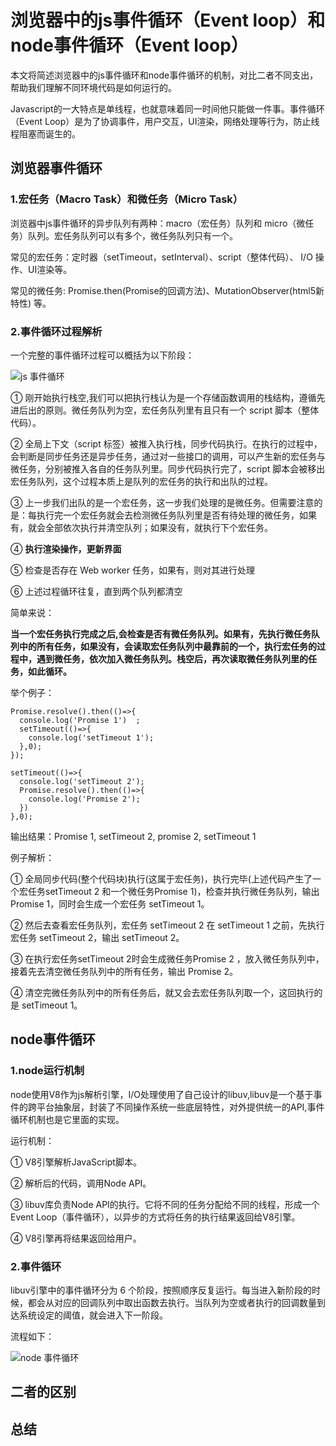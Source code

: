 # 浏览器中的js事件循环（Event loop）和node事件循环（Event loop）

本文将简述浏览器中的js事件循环和node事件循环的机制，对比二者不同支出，帮助我们理解不同环境代码是如何运行的。

Javascript的一大特点是单线程，也就意味着同一时间他只能做一件事。事件循环（Event Loop）是为了协调事件，用户交互，UI渲染，网络处理等行为，防止线程阻塞而诞生的。

## 浏览器事件循环

### 1.宏任务（Macro Task）和微任务（Micro Task） 

浏览器中js事件循环的异步队列有两种：macro（宏任务）队列和 micro（微任务）队列。宏任务队列可以有多个，微任务队列只有一个。

常见的宏任务：定时器（setTimeout，setInterval）、script（整体代码）、 I/O 操作、UI渲染等。 

常见的微任务: Promise.then(Promise的回调方法)、MutationObserver(html5新特性) 等。 

### 2.事件循环过程解析

一个完整的事件循环过程可以概括为以下阶段：

![js 事件循环](/static/images/event_loop.png) 

① 刚开始执行栈空,我们可以把执行栈认为是一个存储函数调用的栈结构，遵循先进后出的原则。微任务队列为空，宏任务队列里有且只有一个 script 脚本（整体代码）。 

② 全局上下文（script 标签）被推入执行栈，同步代码执行。在执行的过程中，会判断是同步任务还是异步任务，通过对一些接口的调用，可以产生新的宏任务与微任务，分别被推入各自的任务队列里。同步代码执行完了，script 脚本会被移出宏任务队列，这个过程本质上是队列的宏任务的执行和出队的过程。 

③ 上一步我们出队的是一个宏任务，这一步我们处理的是微任务。但需要注意的是：每执行完一个宏任务就会去检测微任务队列里是否有待处理的微任务，如果有，就会全部依次执行并清空队列；如果没有，就执行下个宏任务。

④ **执行渲染操作，更新界面**

⑤ 检查是否存在 Web worker 任务，如果有，则对其进行处理

⑥ 上述过程循环往复，直到两个队列都清空 

简单来说： 

**当一个宏任务执行完成之后,会检查是否有微任务队列。如果有，先执行微任务队列中的所有任务，如果没有，会读取宏任务队列中最靠前的一个，执行宏任务的过程中，遇到微任务，依次加入微任务队列。栈空后，再次读取微任务队列里的任务，如此循环。**

举个例子： 

```
Promise.resolve().then(()=>{
  console.log('Promise 1')  ;
  setTimeout(()=>{
    console.log('setTimeout 1');
  },0);
});

setTimeout(()=>{
  console.log('setTimeout 2');
  Promise.resolve().then(()=>{
    console.log('Promise 2');
  })
},0);

``` 

输出结果：Promise 1, setTimeout 2, promise 2, setTimeout 1

例子解析：

① 全局同步代码(整个代码块)执行(这属于宏任务)，执行完毕(上述代码产生了一个宏任务setTimeout 2 和一个微任务Promise 1)，检查并执行微任务队列，输出Promise 1，同时会生成一个宏任务 setTimeout 1。 

② 然后去查看宏任务队列，宏任务 setTimeout 2 在 setTimeout 1 之前，先执行宏任务 setTimeout 2，输出 setTimeout 2。 

③ 在执行宏任务setTimeout 2时会生成微任务Promise 2 ，放入微任务队列中，接着先去清空微任务队列中的所有任务，输出 Promise 2。 

④ 清空完微任务队列中的所有任务后，就又会去宏任务队列取一个，这回执行的是 setTimeout 1。

## node事件循环 

### 1.node运行机制 

node使用V8作为js解析引擎，I/O处理使用了自己设计的libuv,libuv是一个基于事件的跨平台抽象层，封装了不同操作系统一些底层特性，对外提供统一的API,事件循环机制也是它里面的实现。

运行机制： 

① V8引擎解析JavaScript脚本。 

② 解析后的代码，调用Node API。 

③ libuv库负责Node API的执行。它将不同的任务分配给不同的线程，形成一个Event Loop（事件循环），以异步的方式将任务的执行结果返回给V8引擎。 

④ V8引擎再将结果返回给用户。 

### 2.事件循环

libuv引擎中的事件循环分为 6 个阶段，按照顺序反复运行。每当进入新阶段的时候，都会从对应的回调队列中取出函数去执行。当队列为空或者执行的回调数量到达系统设定的阈值，就会进入下一阶段。

流程如下： 

![node 事件循环](/static/images/node_event_loop.jpg) 

## 二者的区别

## 总结